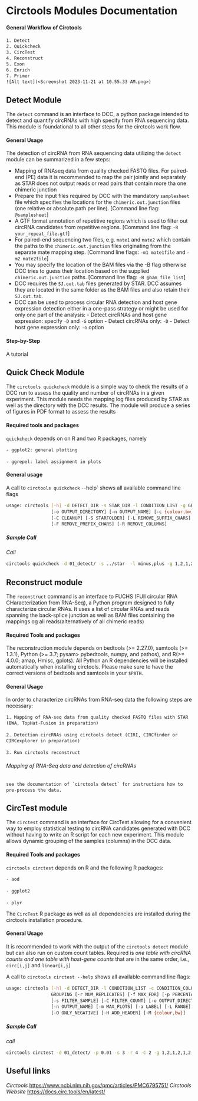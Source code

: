 # Circtools Modules Documentation


#### General Workflow of Circtools 
    1. Detect 
    2. Quickcheck 
    3. CircTest
    4. Reconstruct
    5. Exon
    6. Enrich 
    7. Primer 
    ![Alt text](<Screenshot 2023-11-21 at 10.55.33 AM.png>)

## Detect Module 

The `detect` command is an interface to DCC, a python package intended to detect and quantify circRNAs with high specify from RNA sequencing data. This module is foundational to all other steps for the circtools work flow. 

#### General Usage

The detection of circRNA from RNA sequencing data utilizing the `detect` module can be summarized in a few steps: 

- Mapping of RNAseq data from quality checked FASTQ files. For paired-end (PE) data it is recommended to map the pair jointly and separately as STAR does not output reads or read pairs that contain more tha one chimeric junction
- Prepare the input files required by DCC with the mandatory `samplesheet` file which specifies the locations for the `chimeric.out.junction` files (one relative or absolute path per line). [Command line flag: `@samplesheet`]
- A GTF format annotation of repetitive regions which is used to filter out circRNA candidates from repetitive regions. [Command line flag: `-R your_repeat_file.gtf`]
- For paired-end sequencing two files, e.g. `mate1` and `mate2` which contain the paths to the `chimeric.out.junction` files originating from the separate mate mapping step. [Command line flags: `-m1 mate1file` and `-m2 mate2file`]
- You may specify the location of the BAM files via the -B flag otherwise DCC tries to guess their location based on the supplied `chimeric.out.junction` paths. [Command line flag: `-B @bam_file_list`]
- DCC requires the `SJ.out.tab` files generated by STAR. DCC assumes they are located in the same folder as the BAM files and also retain their `SJ.out.tab`.
- DCC can be used to process circular RNA detection and host gene expression detection either in a one-pass strategy or might be used for only one part of the analysis:
            - Detect circRNAs and host gene expression: specify `-D` and `-G` option 
            - Detect circRNAs only: `-D`
            - Detect host gene expression only: `-G` option 


#### Step-by-Step 
A tutorial 


## Quick Check Module 

The `circtools quickcheck` module is a simple way to check the results of a DCC run to assess the quality and number of circRNAs in a given experiment. This module needs the mapping log files produced by STAR as well as the directory with the DCC results. The module will produce a series of figures in PDF format to assess the results 

#### Required tools and packages 

`quickcheck` depends on on R and two R packages, namely

    - ggplot2: general plotting

    - ggrepel: label assignment in plots

#### General usage 

A call to `circtools quickcheck` --help` shows all available command line flags 

```bash
usage: circtools [-h] -d DETECT_DIR -s STAR_DIR -l CONDITION_LIST -g GROUPING
                 [-o OUTPUT_DIRECTORY] [-n OUTPUT_NAME] [-c {colour,bw}]
                 [-C CLEANUP] [-S STARFOLDER] [-L REMOVE_SUFFIX_CHARS]
                 [-F REMOVE_PREFIX_CHARS] [-R REMOVE_COLUMNS]
```

##### Sample Call
*Call*
```bash
circtools quickcheck -d 01_detect/ -s ../star  -l minus,plus -g 1,2,1,2,1,2,1,2  -o 02_quickcheck/  -C .Chimeric.out.junction
```

## Reconstruct module 

The `reconstruct` command is an interface to FUCHS (FUll circular RNA CHaracterization from RNA-Seq), a Python program designed to fully characterize circular RNAs. It uses a list of circular RNAs and reads spanning the back-splice junction as well as BAM files containing the mappings og all reads(alternatively of all chimeric reads)

#### Required Tools and packages 

The reconstruction module depends on bedtools (>= 2.27.0), samtools (>= 1.3.1), Python (>= 3.7; pysam> pybedtools, numpy, and pathos), and R(>= 4.0.0; amap, Hmisc, gplots). All Python an R dependencies will be installed automatically when installing circtools. Please make sure to have the correct versions of bedtools and samtools in your `$PATH`.

#### General Usage 
In order to characterize circRNAs from RNA-seq data the following steps are necessary:

    1. Mapping of RNA-seq data from quality checked FASTQ files with STAR (BWA, TopHat-Fusion in preparation)

    2. Detection circRNAs using circtools detect (CIRI, CIRCfinder or CIRCexplorer in preparation)

    3. Run circtools reconstruct

###### *Mapping of RNA-Seq data and detection of circRNAs* 
    see the documentation of `circtools detect` for instructions how to pre-process the data.


## CircTest module 

The `circtest` command is an interface for CircTest allowing for a convenient way to employ statistical testing to circRNA candidates generated with DCC without having to write an R script for each new experiment. This module allows dynamic grouping of the samples (columns) in the DCC data. 

#### Required Tools and packages 

`circtools circtest` depends on R and the following R packages:

    - aod

    - ggplot2

    - plyr

The `CircTest` R package as well as all dependencies are installed during the circtools installation procedure.

#### General Usage 
It is recommended to work with the output of the `circtools detect` module but can also run on custom count tables. Required is *one table with circRNA counts and one table with host-gene counts* that are in the same order, i.e., `circ[i,j]` and `linear[i,j]` 

A call to `circtools circtest --help` shows all available command line flags: 

```bash
usage: circtools [-h] -d DETECT_DIR -l CONDITION_LIST -c CONDITION_COLUMNS -g
                 GROUPING [-r NUM_REPLICATES] [-f MAX_FDR] [-p PERCENTAGE]
                 [-s FILTER_SAMPLE] [-C FILTER_COUNT] [-o OUTPUT_DIRECTORY]
                 [-n OUTPUT_NAME] [-m MAX_PLOTS] [-a LABEL] [-L RANGE]
                 [-O ONLY_NEGATIVE] [-H ADD_HEADER] [-M {colour,bw}]
```

##### Sample Call 
*call*
```bash
circtools circtest -d 01_detect/ -p 0.01 -s 3 -r 4 -C 2 -g 1,2,1,2,1,2,1,2 -l RNaseR-,RNaseR+ -c 4,5,6,7,8,9,10,11 -o 04_circtest/
```


## Useful links 
*Circtools* <https://www.ncbi.nlm.nih.gov/pmc/articles/PMC6795751/>
*Circtools Website* <https://docs.circ.tools/en/latest/>

